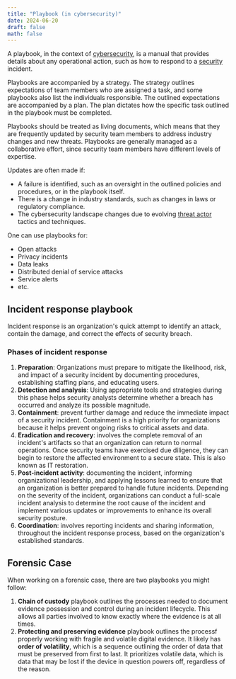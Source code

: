 ```yaml
---
title: "Playbook (in cybersecurity)"
date: 2024-06-20
draft: false
math: false
---
```


A playbook, in the context of [cybersecurity](/cybersecurity), is a
manual that provides details about any operational action, such as how
to respond to a [security](/security) incident.

Playbooks are accompanied by a strategy. The strategy outlines
expectations of team members who are assigned a task, and some playbooks
also list the individuals responsible. The outlined expectations are
accompanied by a plan. The plan dictates how the specific task outlined
in the playbook must be completed.

Playbooks should be treated as living documents, which means that they
are frequently updated by security team members to address industry
changes and new threats. Playbooks are generally managed as a
collaborative effort, since security team members have different levels
of expertise.

Updates are often made if:

- A failure is identified, such as an oversight in the outlined policies
  and procedures, or in the playbook itself.
- There is a change in industry standards, such as changes in laws or
  regulatory compliance.
- The cybersecurity landscape changes due to evolving [threat actor](/threat-actor)
  tactics and techniques.

One can use playbooks for:

- Open attacks
- Privacy incidents
- Data leaks
- Distributed denial of service attacks
- Service alerts
- etc.

## Incident response playbook

Incident response is an organization's quick attempt to identify an
attack, contain the damage, and correct the effects of security breach.

### Phases of incident response

1. **Preparation**: Organizations must prepare to mitigate the
   likelihood, risk, and impact of a security incident by documenting
   procedures, establishing staffing plans, and educating users.
2. **Detection and analysis**: Using appropriate tools and strategies
   during this phase helps security analysts determine whether a breach
   has occurred and analyze its possible magnitude.
3. **Containment**: prevent further damage and reduce the immediate
   impact of a security incident. Containment is a high priority for
   organizations because it helps prevent ongoing risks to critical
   assets and data.
4. **Eradication and recovery**: involves the complete removal of an
   incident's artifacts so that an organization can return to normal
   operations. Once security teams have exercised due diligence, they
   can begin to restore the affected environment to a secure state. This
   is also known as IT restoration.
5. **Post-incident activity**: documenting the incident, informing
   organizational leadership, and applying lessons learned to ensure
   that an organization is better prepared to handle future incidents.
   Depending on the severity of the incident, organizations can conduct
   a full-scale incident analysis to determine the root cause of the
   incident and implement various updates or improvements to enhance its
   overall security posture.
6. **Coordination**: involves reporting incidents and sharing
   information, throughout the incident response process, based on the
   organization's established standards.

## Forensic Case

When working on a forensic case, there are two playbooks you might follow:
1. **Chain of custody** playbook outlines the processes needed to
   document evidence possession and control during an incident
   lifecycle. This allows all parties involved to know exactly where the
   evidence is at all times.
2. **Protecting and preserving evidence** playbook outlines the processf
   properly working with fragile and volatile digital evidence. It
   likely has **order of volatility**, which is a sequence outlining the
   order of data that must be preserved from first to last. It
   prioritizes volatile data, which is data that may be lost if the
   device in question powers off, regardless of the reason.
